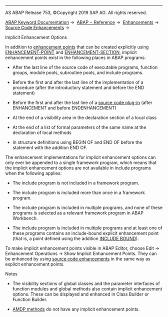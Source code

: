   

* * *

AS ABAP Release 753, ©Copyright 2019 SAP AG. All rights reserved.

[ABAP Keyword Documentation](javascript:call_link\('abenabap.htm'\)) →  [ABAP − Reference](javascript:call_link\('abenabap_reference.htm'\)) →  [Enhancements](javascript:call_link\('abenenhancement_framework.htm'\)) →  [Source Code Enhancements](javascript:call_link\('abensource_code_enhancement.htm'\)) → 

Implicit Enhancement Options

In addition to [enhancement points](javascript:call_link\('abenenhancement_point_glosry.htm'\) "Glossary Entry") that can be created explicitly using [ENHANCEMENT-POINT](javascript:call_link\('abapenhancement-point.htm'\)) and [ENHANCEMENT-SECTION](javascript:call_link\('abapenhancement-section.htm'\)), implicit enhancement points exist in the following places in ABAP programs:

-   After the last line of the source code of executable programs, function groups, module pools, subroutine pools, and include programs.

-   Before the first and after the last line of the implementation of a procedure (after the introductory statement and before the END statement)

-   Before the first and after the last line of a [source code plug-in](javascript:call_link\('abensource_code_plugin_glosry.htm'\) "Glossary Entry") (after ENHANCEMENT and before ENDENHANCEMENT)

-   At the end of a visibility area in the declaration section of a local class

-   At the end of a list of formal parameters of the same name at the declaration of local methods

-   In structure definitions using BEGIN OF and END OF before the statement with the addition END OF.

The enhancement implementations for implicit enhancement options can only ever be appended to a single framework program, which means that the implicit enhancement options are not available in include programs when the following applies:

-   The include program is not included in a framework program.

-   The include program is included more than once in a framework program.

-   The include program is included in multiple programs, and none of these programs is selected as a relevant framework program in ABAP Workbench.

-   The include program is included in multiple programs and at least one of these programs contains an include-bound explicit enhancement point (that is, a point defined using the addition [INCLUDE BOUND](javascript:call_link\('abapenhancement-point.htm'\))).

To make implicit enhancement points visible in ABAP Editor, choose Edit → Enhancement Operations → Show Implicit Enhancement Points. They can be enhanced by using [source code enhancements](javascript:call_link\('abensource_code_enhancement_glosry.htm'\) "Glossary Entry") in the same way as explicit enhancement points.

Notes

-   The visibility sections of global classes and the parameter interfaces of function modules and global methods also contain implicit enhancement options. These can be displayed and enhanced in Class Builder or Function Builder.

-   [AMDP methods](javascript:call_link\('abenamdp_method_glosry.htm'\) "Glossary Entry") do not have any implicit enhancement points.
